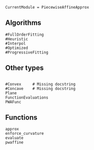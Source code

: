 ```@meta
CurrentModule = PiecewiseAffineApprox
```

## Algorithms

```@docs
#FullOrderFitting
#Heuristic
#Interpol
#Optimized
#ProgressiveFitting
```

## Other types

```@docs

#Convex     # Missing docstring
#Concave    # Missing docstring
Plane
FunctionEvaluations
PWAFunc
```

## Functions

```@docs
approx
enforce_curvature
evaluate
pwaffine
```